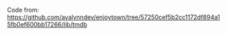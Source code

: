 Code from:
https://github.com/avalynndev/enjoytown/tree/57250cef5b2cc1172df894a15fb0ef600bb17266/lib/tmdb
